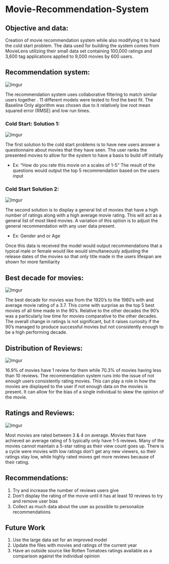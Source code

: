 # Movie-Recommendation-System
## Objective and data:
Creation of movie recommendation system while also modifying it to hand the cold start problem. The data used for building the system comes from MovieLens utilizing their small data set containing 100,000 ratings and 3,600 tag applications applied to 9,000 movies by 600 users. 

## Recommendation system: 
![Imgur](https://i.imgur.com/U2HsYnL.png)

The recommendation system uses collaborative filtering to match similar users together . 11 different models were tested to find the best fit. The Baseline Only algorithm was chosen due to it relatively low root mean squared error (RMSE) and low run times.

### Cold Start: Solution 1:
![Imgur](https://i.imgur.com/byHSSzM.png)

The first solution to the cold start problems is to have new users answer a questionnaire about movies that they have seen. The user ranks the presented movies to allow for the system to have a basis to build off initially
* Ex: “How do you rate this movie on a scales of 1-5”
The result of the questions would output the top 5 recommendation based on the users input 

### Cold Start Solution 2:
![Imgur](https://i.imgur.com/yDhlKFq.png)

The second solution is to display a general list of movies that have a high number of ratings along with a high average movie rating. This will act as a general list of most liked movies. A variation of this option is to adjust the general recommendation with any user data present. 
*	Ex: Gender and or Age

Once this data is received the model would output recommendations that a typical male or female would like would simultaneously adjusting the release dates of the movies so that only title made in the users lifespan are shown for more familiarity 

## Best decade for movies: 
![Imgur](https://i.imgur.com/UdyoCfc.png)

The best decade for movies was from the 1920’s to the 1960’s with and average movie rating of a 3.7. This come with surprise as the top 5 best movies of all time made in the 90’s. Relative to the other decades the 90’s was a particularly low time for movies comparative to the other decades. The overall change in ratings is not significant, but it raises curiosity if the 90’s managed to produce successful movies but not consistently enough to be a high performing decade.

## Distribution of Reviews:
![Imgur](https://i.imgur.com/76CV4vu.png)

16.9% of movies have 1 review for them while 70.3% of movies having less than 10 reviews. The recommendation system runs into the issue of not enough users consistently rating movies. This can play a role in how the movies are displayed to the user if not enough data on the movies is present. It can allow for the bias of a single individual to skew the opinion of the movie.

##  Ratings and Reviews:
![Imgur](https://i.imgur.com/D1Q68mo.png)

Most movies are rated between 3 & 4 on average. Movies that have achieved an average rating of 5 typically only have 1-5 reviews. Many of the movies cannot maintain a 5-star rating as their view count goes up. There is a cycle were movies with low ratings don’t get any new viewers, so their ratings stay low, while highly rated moves get more reviews because of their rating. 

## Recommendations:
1. Try and increase the number of reviews users give
2. Don’t display the rating of the movie until it has at least 10 reviews to try and remove user bias
3. Collect as much data about the user as possible to personalize recommendations

## Future Work
1. Use the large data set for an improved model
2. Update the files with movies and ratings of the current year
3. Have an outside source like Rotten Tomatoes ratings available as a comparison against the individual opinion

